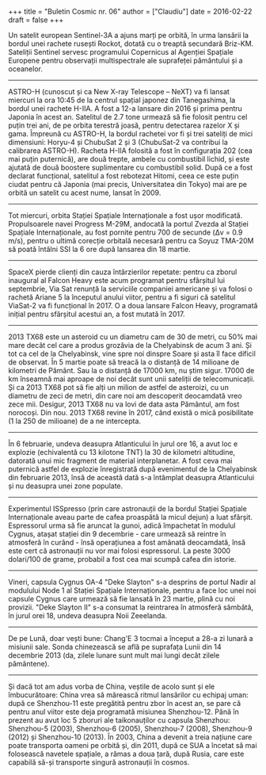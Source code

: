+++
title = "Buletin Cosmic nr. 06"
author = ["Claudiu"]
date = 2016-02-22
draft = false
+++

Un satelit european Sentinel-3A a ajuns marți pe orbită, în urma lansării la bordul unei rachete rusești Rockot, dotată cu o treaptă secundară Briz-KM. Sateliții Sentinel servesc programului Copernicus al Agenției Spațiale Europene pentru observații multispectrale ale suprafeței pământului și a oceanelor.

---

ASTRO-H (cunoscut și ca New X-ray Telescope – NeXT) va fi lansat miercuri la ora 10:45 de la centrul spațial japonez din Tanegashima, la bordul unei rachete H-IIA. A fost a 12-a lansare din 2016 și prima pentru Japonia în acest an. Satelitul de 2.7 tone urmează să fie folosit pentru cel puțin trei ani, de pe orbita terestră joasă, pentru detectarea razelor X și gama. Împreună cu ASTRO-H, la bordul rachetei vor fi și trei sateliți de mici dimensiuni: Horyu-4 și ChubuSat 2 și 3 (ChubuSat-2 va contribui la calibrarea ASTRO-H). Racheta H-IIA folosită a fost în configurația 202 (cea mai puțin puternică), are două trepte, ambele cu combustibil lichid, și este ajutată de două boostere suplimentare cu combustibil solid. După ce a fost declarat funcțional, satelitul a fost rebotezat Hitomi, ceea ce este puțin ciudat pentru că Japonia (mai precis, Universitatea din Tokyo) mai are pe orbită un satelit cu acest nume, lansat în 2009.

---

Tot miercuri, orbita Stației Spațiale Internaționale a fost ușor modificată. Propulsoarele navei Progress M-29M, andocată la portul Zvezda al Stației Spațiale Internaționale, au fost pornite pentru 700 de secunde (Δv = 0.9 m/s), pentru o ultimă corecție orbitală necesară pentru ca Soyuz TMA-20M să poată întâlni SSI la 6 ore după lansarea din 18 martie.

---

SpaceX pierde clienți din cauza întârzierilor repetate: pentru ca zborul inaugural al Falcon Heavy este acum programat pentru sfârșitul lui septembrie, Via Sat renunță la serviciile companiei americane și va folosi o rachetă Ariane 5 la începutul anului viitor, pentru a fi siguri că satelitul ViaSat-2 va fi funcțional în 2017. O a doua lansare Falcon Heavy, programată inițial pentru sfârșitul acestui an, a fost mutată în 2017.

---

2013 TX68 este un asteroid cu un diametru cam de 30 de metri, cu 50% mai mare decât cel care a produs grozăvia de la Chelyabinsk de acum 3 ani. Și tot ca cel de la Chelyabinsk, vine spre noi dinspre Soare și asta îl face dificil de observat. În 5 martie poate să treacă la o distanță de 14 milioane de kilometri de Pământ. Sau la o distanță de 17000 km, nu știm sigur. 17000 de km înseamnă mai aproape de noi decât sunt unii sateliții de telecomunicații. Și ca 2013 TX68 pot să fie alți un milion de astfel de asteroizi, cu un diametru de zeci de metri, din care noi am descoperit deocamdată vreo zece mii. Desigur, 2013 TX68 nu va lovi de data asta Pământul, am fost norocoși. Din nou. 2013 TX68 revine în 2017, când există o mică posibilitate (1 la 250 de milioane) de a ne intercepta.

---

În 6 februarie, undeva deasupra Atlanticului în jurul ore 16, a avut loc e explozie (echivalentă cu 13 kilotone TNT) la 30 de kilometri altitudine, datorată unui mic fragment de material interplanetar. A fost ceva mai puternică astfel de explozie înregistrată după evenimentul de la Chelyabinsk din februarie 2013, însă de această dată s-a întâmplat deasupra Atlanticului și nu deasupra unei zone populate.

---

Experimentul ISSpresso (prin care astronauții de la bordul Stației Spațiale Internaționale aveau parte de cafea proaspătă la micul dejun) a luat sfârșit. Espressorul urma să fie aruncat la gunoi, adică împachetat în modulul Cygnus, atașat stației din 9 decembrie - care urmează să reintre în atmosferă în curând - însă operațiunea a fost amânată deocamdată, însă este cert că astronauții nu vor mai folosi espressorul. La peste 3000 dolari/100 de grame, probabil a fost cea mai scumpă cafea din istorie.

---

Vineri, capsula Cygnus OA-4 "Deke Slayton" s-a desprins de portul Nadir al modulului Node 1 al Stației Spațiale Internaționale, pentru a face loc unei noi capsule Cygnus care urmează să fie lansată în 23 martie, plină cu noi provizii. "Deke Slayton II" s-a consumat la reintrarea în atmosferă sâmbătă, în jurul orei 18, undeva deasupra Noii Zeeelanda.

---

De pe Lună, doar vești bune: Chang'E 3 tocmai a început a 28-a zi lunară a misiunii sale. Sonda chinezească se află pe suprafața Lunii din 14 decembrie 2013 (da, zilele lunare sunt mult mai lungi decât zilele pământene).

---

Și dacă tot am adus vorba de China, veștile de acolo sunt și ele îmbucurătoare: China vrea să mărească ritmul lansărilor cu echipaj uman: după ce Shenzhou-11 este pregătită pentru zbor în acest an, se pare că pentru anul viitor este deja programată misiunea Shenzhou-12. Până în prezent au avut loc 5 zboruri ale taikonauților cu capsula Shenzhou: Shenzhou-5 (2003), Shenzhou-6 (2005), Shenzhou-7 (2008), Shenzhou-9 (2012) și Shenzhou-10 (2013). În 2003, China a devenit a treia națiune care poate transporta oameni pe orbită și, din 2011, după ce SUA a încetat să mai folosească navetele spațiale, a rămas a doua țară, după Rusia, care este capabilă să-și transporte singură astronauții în cosmos.